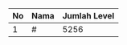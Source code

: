 | No | Nama            | Jumlah Level |
|----|-----------------|--------------|
| 1  | #    |    5256        |
